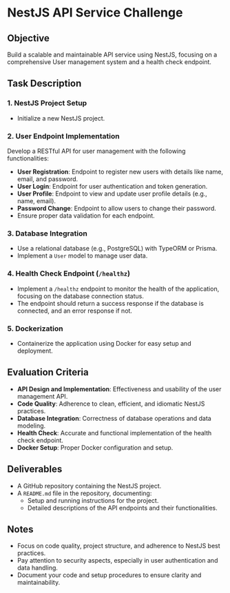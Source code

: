 # NestJS API Service Challenge

## Objective

Build a scalable and maintainable API service using NestJS, focusing on a comprehensive User management system and a health check endpoint.

## Task Description

### 1. NestJS Project Setup

- Initialize a new NestJS project.

### 2. User Endpoint Implementation

Develop a RESTful API for user management with the following functionalities:

- **User Registration**: Endpoint to register new users with details like name, email, and password.
- **User Login**: Endpoint for user authentication and token generation.
- **User Profile**: Endpoint to view and update user profile details (e.g., name, email).
- **Password Change**: Endpoint to allow users to change their password.
- Ensure proper data validation for each endpoint.

### 3. Database Integration

- Use a relational database (e.g., PostgreSQL) with TypeORM or Prisma.
- Implement a `User` model to manage user data.

### 4. Health Check Endpoint (`/healthz`)

- Implement a `/healthz` endpoint to monitor the health of the application, focusing on the database connection status.
- The endpoint should return a success response if the database is connected, and an error response if not.

### 5. Dockerization

- Containerize the application using Docker for easy setup and deployment.

## Evaluation Criteria

- **API Design and Implementation**: Effectiveness and usability of the user management API.
- **Code Quality**: Adherence to clean, efficient, and idiomatic NestJS practices.
- **Database Integration**: Correctness of database operations and data modeling.
- **Health Check**: Accurate and functional implementation of the health check endpoint.
- **Docker Setup**: Proper Docker configuration and setup.

## Deliverables

- A GitHub repository containing the NestJS project.
- A `README.md` file in the repository, documenting:
  - Setup and running instructions for the project.
  - Detailed descriptions of the API endpoints and their functionalities.

## Notes

- Focus on code quality, project structure, and adherence to NestJS best practices.
- Pay attention to security aspects, especially in user authentication and data handling.
- Document your code and setup procedures to ensure clarity and maintainability.
